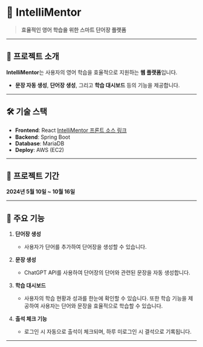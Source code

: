 # 🌟 **IntelliMentor**

> **효율적인 영어 학습을 위한 스마트 단어장 플랫폼**

---

## 🚀 **프로젝트 소개**

**IntelliMentor**는 사용자의 영어 학습을 효율적으로 지원하는 **웹 플랫폼**입니다.  
- **문장 자동 생성**, **단어장 생성**, 그리고 **학습 대시보드** 등의 기능을 제공합니다.  

---

## 🛠 **기술 스택**

- **Frontend**: React  [IntelliMentor 프론트 소스 링크](https://github.com/sinyoung0110/IntelliMentor_Front)
- **Backend**: Spring Boot  
- **Database**: MariaDB  
- **Deploy**: AWS (EC2)  

---

## 📅 **프로젝트 기간**

**2024년 5월 10일 ~ 10월 16일**  

---

## 📑 **주요 기능**

1. **단어장 생성**  
   - 사용자가 단어를 추가하여 단어장을 생성할 수 있습니다.  

2. **문장 생성**  
   - ChatGPT API를 사용하여 단어장의 단어와 관련된 문장을 자동 생성합니다.  

3. **학습 대시보드**  
   - 사용자의 학습 현황과 성과를 한눈에 확인할 수 있습니다. 또한 학습 기능을 제공하여 사용자는 단어와 문장을 효율적으로 학습할 수 있습니다.

4. **출석 체크 기능**  
   - 로그인 시 자동으로 출석이 체크되며, 하루 미로그인 시 결석으로 기록됩니다.  

---


